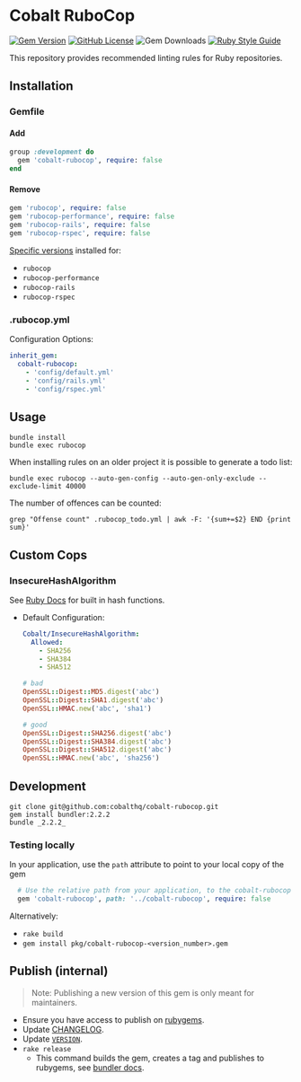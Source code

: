# Cobalt RuboCop
[![Gem Version](https://badge.fury.io/rb/cobalt-rubocop.svg)](https://badge.fury.io/rb/cobalt-rubocop)
[![GitHub License](https://img.shields.io/github/license/cobalthq/cobalt-rubocop.svg)](https://github.com/cobalthq/cobalt-rubocop/blob/main/LICENSE)
![Gem Downloads](https://img.shields.io/gem/dt/cobalt-rubocop)
[![Ruby Style Guide](https://img.shields.io/badge/code_style-rubocop-brightgreen.svg)](https://github.com/rubocop-hq/rubocop)

This repository provides recommended linting rules for Ruby repositories.

## Installation

### Gemfile
#### Add
  ```ruby
  group :development do
    gem 'cobalt-rubocop', require: false
  end
  ```

#### Remove
  ```ruby
  gem 'rubocop', require: false
  gem 'rubocop-performance', require: false
  gem 'rubocop-rails', require: false
  gem 'rubocop-rspec', require: false
  ```

  [Specific versions](https://github.com/cobalthq/cobalt-rubocop/blob/main/cobalt-rubocop.gemspec) installed for:
  - `rubocop`
  - `rubocop-performance`
  - `rubocop-rails`
  - `rubocop-rspec`

### .rubocop.yml
Configuration Options:
```yaml
inherit_gem:
  cobalt-rubocop:
    - 'config/default.yml'
    - 'config/rails.yml'
    - 'config/rspec.yml'
```

## Usage

```shell
bundle install
bundle exec rubocop
```

When installing rules on an older project it is possible to generate a todo list:

```shell
bundle exec rubocop --auto-gen-config --auto-gen-only-exclude --exclude-limit 40000
```

The number of offences can be counted:

```shell
grep "Offense count" .rubocop_todo.yml | awk -F: '{sum+=$2} END {print sum}'
```

## Custom Cops
### InsecureHashAlgorithm
See [Ruby Docs](https://ruby-doc.org/stdlib-2.7.2/libdoc/openssl/rdoc/OpenSSL/Digest.html) for built in hash functions.

- Default Configuration:
  ```yml
  Cobalt/InsecureHashAlgorithm:
    Allowed:
      - SHA256
      - SHA384
      - SHA512
  ```

  ```ruby
  # bad
  OpenSSL::Digest::MD5.digest('abc')
  OpenSSL::Digest::SHA1.digest('abc')
  OpenSSL::HMAC.new('abc', 'sha1')

  # good
  OpenSSL::Digest::SHA256.digest('abc')
  OpenSSL::Digest::SHA384.digest('abc')
  OpenSSL::Digest::SHA512.digest('abc')
  OpenSSL::HMAC.new('abc', 'sha256')
  ```

## Development
```shell
git clone git@github.com:cobalthq/cobalt-rubocop.git
gem install bundler:2.2.2
bundle _2.2.2_
```

### Testing locally
In your application, use the `path` attribute to point to your local copy of the gem
```ruby
  # Use the relative path from your application, to the cobalt-rubocop folder
  gem 'cobalt-rubocop', path: '../cobalt-rubocop', require: false
```

Alternatively:
- `rake build`
- `gem install pkg/cobalt-rubocop-<version_number>.gem`

## Publish (internal)
> Note: Publishing a new version of this gem is only meant for maintainers.
- Ensure you have access to publish on [rubygems](https://rubygems.org/gems/cobalt-rubocop).
- Update [CHANGELOG](https://github.com/cobalthq/cobalt-rubocop/blob/main/CHANGELOG.md).
- Update [`VERSION`](https://github.com/cobalthq/cobalt-rubocop/blob/main/lib/rubocop/cobalt/version.rb).
- `rake release`
  - This command builds the gem, creates a tag and publishes to rubygems, see [bundler docs](https://bundler.io/guides/creating_gem.html#releasing-the-gem).
